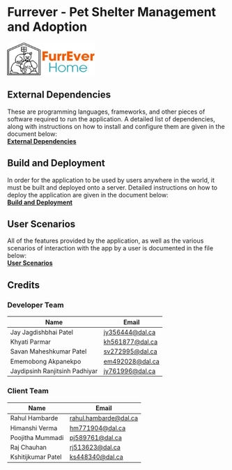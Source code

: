 # Furrever - Pet Shelter Management and Adoption
<img src="./frontend/furrever_home/public/img/logo/LogoWithText_NoBG.png" width="200" height="75">

## External Dependencies
These are programming languages, frameworks, and other pieces of software required to run the application. A detailed list of dependencies, along with instructions on how to install and configure them are given in the document below:  
[**External Dependencies**](documentation/External_Dependencies.md)

## Build and Deployment
In order for the application to be used by users anywhere in the world, it must be built and deployed onto a server. Detailed instructions on how to deploy the application are given in the document below:  
[**Build and Deployment**](documentation/Build_And_Deployment.md)

## User Scenarios
All of the features provided by the application, as well as the various scenarios of interaction with the app by a user is documented in the file below:  
[**User Scenarios**](documentation/User_Scenerios.md)

## Credits

### Developer Team

| Name                           | Email           |
|--------------------------------|-----------------|
| Jay Jagdishbhai Patel          | jy356444@dal.ca |
| Khyati Parmar                  | kh561877@dal.ca |
| Savan Maheshkumar Patel        | sv272995@dal.ca |
| Ememobong Akpanekpo            | em492028@dal.ca |
| Jaydipsinh Ranjitsinh Padhiyar | jy761996@dal.ca |


### Client Team

| Name               | Email               |
|--------------------|---------------------|
| Rahul Hambarde     | rahul.hambarde@dal.ca |
| Himanshi Verma     | hm771904@dal.ca     |
| Poojitha Mummadi   | pj589761@dal.ca     |
| Raj Chauhan        | rj513623@dal.ca     |
| Kshitijkumar Patel | ks448340@dal.ca     |


